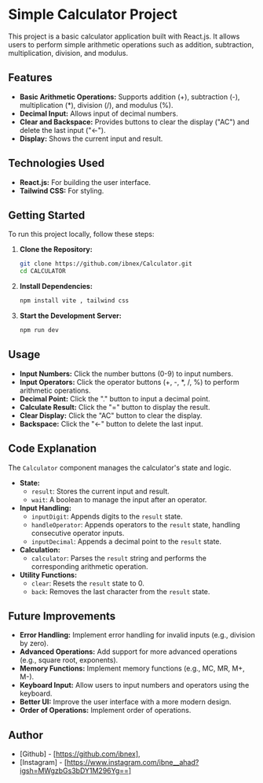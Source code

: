 # Simple Calculator Project

This project is a basic calculator application built with React.js. It allows users to perform simple arithmetic operations such as addition, subtraction, multiplication, division, and modulus.

## Features

* **Basic Arithmetic Operations:** Supports addition (+), subtraction (-), multiplication (\*), division (/), and modulus (%).
* **Decimal Input:** Allows input of decimal numbers.
* **Clear and Backspace:** Provides buttons to clear the display ("AC") and delete the last input ("<-").
* **Display:** Shows the current input and result.

## Technologies Used

* **React.js:** For building the user interface.
* **Tailwind CSS:** For styling.

## Getting Started

To run this project locally, follow these steps:

1.  **Clone the Repository:**

    ```bash
    git clone https://github.com/ibnex/Calculator.git
    cd CALCULATOR
    ```

2.  **Install Dependencies:**

    ```bash
    npm install vite , tailwind css 
    ```

3.  **Start the Development Server:**

    ```bash
    npm run dev
    ```



## Usage

* **Input Numbers:** Click the number buttons (0-9) to input numbers.
* **Input Operators:** Click the operator buttons (+, -, \*, /, %) to perform arithmetic operations.
* **Decimal Point:** Click the "." button to input a decimal point.
* **Calculate Result:** Click the "=" button to display the result.
* **Clear Display:** Click the "AC" button to clear the display.
* **Backspace:** Click the "<-" button to delete the last input.

## Code Explanation

The `Calculator` component manages the calculator's state and logic.

* **State:**
    * `result`: Stores the current input and result.
    * `wait`: A boolean to manage the input after an operator.
* **Input Handling:**
    * `inputDigit`: Appends digits to the `result` state.
    * `handleOperator`: Appends operators to the `result` state, handling consecutive operator inputs.
    * `inputDecimal`: Appends a decimal point to the `result` state.
* **Calculation:**
    * `calculator`: Parses the `result` string and performs the corresponding arithmetic operation.
* **Utility Functions:**
    * `clear`: Resets the `result` state to 0.
    * `back`: Removes the last character from the `result` state.

## Future Improvements

* **Error Handling:** Implement error handling for invalid inputs (e.g., division by zero).
* **Advanced Operations:** Add support for more advanced operations (e.g., square root, exponents).
* **Memory Functions:** Implement memory functions (e.g., MC, MR, M+, M-).
* **Keyboard Input:** Allow users to input numbers and operators using the keyboard.
* **Better UI:** Improve the user interface with a more modern design.
* **Order of Operations:** Implement order of operations.

## Author

* [Github] - [https://github.com/ibnex],
* [Instagram] - [https://www.instagram.com/ibne__ahad?igsh=MWgzbGs3bDY1M296Yg==]
